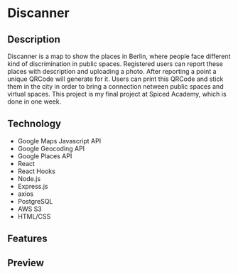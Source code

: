 # Discanner

## Description

Discanner is a map to show the places in Berlin, where people face different kind of discrimination in public spaces. Registered users can report these places with description and uploading a photo. After reporting a point a unique QRCode will generate for it. Users can print this QRCode and stick them in the city in order to bring a connection netween public spaces and virtual spaces. This project is my final project at Spiced Academy, which is done in one week.

## Technology

-   Google Maps Javascript API
-   Google Geocoding API
-   Google Places API
-   React
-   React Hooks
-   Node.js
-   Express.js
-   axios
-   PostgreSQL
-   AWS S3
-   HTML/CSS

## Features

## Preview
